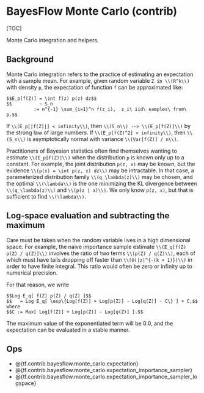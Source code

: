 # BayesFlow Monte Carlo (contrib)
[TOC]

Monte Carlo integration and helpers.

## Background

Monte Carlo integration refers to the practice of estimating an expectation with
a sample mean.  For example, given random variable `Z in \\(R^k\\)` with density `p`,
the expectation of function `f` can be approximated like:

```
$$E_p[f(Z)] = \int f(z) p(z) dz$$
$$          ~ S_n
          := n^{-1} \sum_{i=1}^n f(z_i),  z_i\ iid\ samples\ from\ p.$$
```

If `\\(E_p[|f(Z)|] < infinity\\)`, then `\\(S_n\\) --> \\(E_p[f(Z)]\\)` by the strong law of large
numbers.  If `\\(E_p[f(Z)^2] < infinity\\)`, then `\\(S_n\\)` is asymptotically normal with
variance `\\(Var[f(Z)] / n\\)`.

Practitioners of Bayesian statistics often find themselves wanting to estimate
`\\(E_p[f(Z)]\\)` when the distribution `p` is known only up to a constant.  For
example, the joint distribution `p(z, x)` may be known, but the evidence
`\\(p(x) = \int p(z, x) dz\\)` may be intractable.  In that case, a parameterized
distribution family `\\(q_\lambda(z)\\)` may be chosen, and the optimal `\\(\lambda\\)` is the
one minimizing the KL divergence between `\\(q_\lambda(z)\\)` and
`\\(p(z | x)\\)`.  We only know `p(z, x)`, but that is sufficient to find `\\(\lambda\\)`.


## Log-space evaluation and subtracting the maximum

Care must be taken when the random variable lives in a high dimensional space.
For example, the naive importance sample estimate `\\(E_q[f(Z) p(Z) / q(Z)]\\)`
involves the ratio of two terms `\\(p(Z) / q(Z)\\)`, each of which must have tails
dropping off faster than `\\(O(|z|^{-(k + 1)})\\)` in order to have finite integral.
This ratio would often be zero or infinity up to numerical precision.

For that reason, we write

```
$$Log E_q[ f(Z) p(Z) / q(Z) ]$$
$$   = Log E_q[ \exp\{Log[f(Z)] + Log[p(Z)] - Log[q(Z)] - C\} ] + C,$$  where
$$C := Max[ Log[f(Z)] + Log[p(Z)] - Log[q(Z)] ].$$
```

The maximum value of the exponentiated term will be 0.0, and the expectation
can be evaluated in a stable manner.

## Ops

*   @{tf.contrib.bayesflow.monte_carlo.expectation}
*   @{tf.contrib.bayesflow.monte_carlo.expectation_importance_sampler}
*   @{tf.contrib.bayesflow.monte_carlo.expectation_importance_sampler_logspace}
